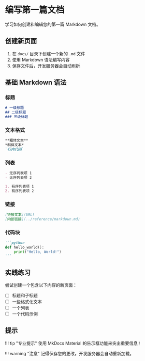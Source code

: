 # 编写第一篇文档

学习如何创建和编辑您的第一篇 Markdown 文档。

## 创建新页面

1. 在 `docs/` 目录下创建一个新的 `.md` 文件
2. 使用 Markdown 语法编写内容
3. 保存文件后，开发服务器会自动刷新

## 基础 Markdown 语法

### 标题

```markdown
# 一级标题
## 二级标题
### 三级标题
```

### 文本格式

```markdown
**粗体文本**
*斜体文本*
`行内代码`
```

### 列表

```markdown
- 无序列表项 1
- 无序列表项 2

1. 有序列表项 1
2. 有序列表项 2
```

### 链接

```markdown
[链接文本](URL)
[内部链接](../reference/markdown.md)
```

### 代码块

````markdown
```python
def hello_world():
    print("Hello, World!")
```
````

## 实践练习

尝试创建一个包含以下内容的新页面：

- [ ] 标题和子标题
- [ ] 一些格式化文本
- [ ] 一个列表
- [ ] 一个代码示例

## 提示

!!! tip "专业提示"
    使用 MkDocs Material 的告示框功能来突出重要信息！

!!! warning "注意"
    记得保存您的更改，开发服务器会自动重新加载。